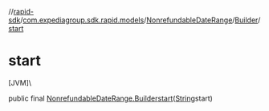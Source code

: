 //[rapid-sdk](../../../../index.md)/[com.expediagroup.sdk.rapid.models](../../index.md)/[NonrefundableDateRange](../index.md)/[Builder](index.md)/[start](start.md)

# start

[JVM]\

public final [NonrefundableDateRange.Builder](index.md)[start](start.md)([String](https://docs.oracle.com/javase/8/docs/api/java/lang/String.html)start)
